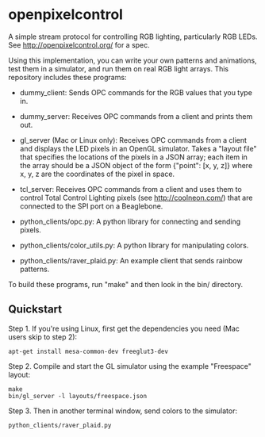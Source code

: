 openpixelcontrol
================

A simple stream protocol for controlling RGB lighting, particularly RGB LEDs.
See http://openpixelcontrol.org/ for a spec.

Using this implementation, you can write your own patterns and animations,
test them in a simulator, and run them on real RGB light arrays.  This
repository includes these programs:

* dummy_client: Sends OPC commands for the RGB values that you type in.

* dummy_server: Receives OPC commands from a client and prints them out.

* gl_server (Mac or Linux only): Receives OPC commands from a client and
  displays the LED pixels in an OpenGL simulator.  Takes a "layout file"
  that specifies the locations of the pixels in a JSON array; each item
  in the array should be a JSON object of the form {"point": [x, y, z]}
  where x, y, z are the coordinates of the pixel in space.

* tcl_server: Receives OPC commands from a client and uses them to
  control Total Control Lighting pixels (see http://coolneon.com/) that
  are connected to the SPI port on a Beaglebone.

* python_clients/opc.py: A python library for connecting and sending pixels.

* python_clients/color_utils.py: A python library for manipulating colors.

* python_clients/raver_plaid.py: An example client that sends rainbow patterns.

To build these programs, run "make" and then look in the bin/ directory.


Quickstart
----------

Step 1. If you're using Linux, first get the dependencies you need
(Mac users skip to step 2):

    apt-get install mesa-common-dev freeglut3-dev

Step 2. Compile and start the GL simulator using the example "Freespace" layout:

    make
    bin/gl_server -l layouts/freespace.json

Step 3. Then in another terminal window, send colors to the simulator:

    python_clients/raver_plaid.py
